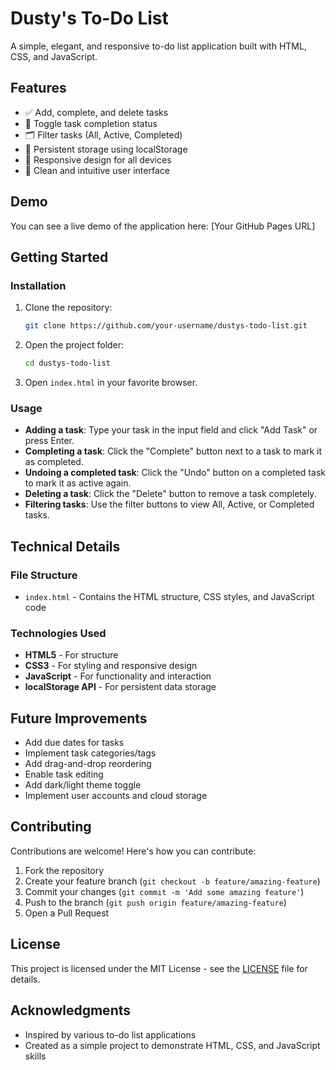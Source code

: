 # Dusty's To-Do List

A simple, elegant, and responsive to-do list application built with HTML, CSS, and JavaScript.



## Features

- ✅ Add, complete, and delete tasks
- 🔄 Toggle task completion status
- 🗂️ Filter tasks (All, Active, Completed)
- 💾 Persistent storage using localStorage
- 📱 Responsive design for all devices
- 🎨 Clean and intuitive user interface

## Demo

You can see a live demo of the application here: [Your GitHub Pages URL]

## Getting Started

### Installation

1. Clone the repository:
   ```bash
   git clone https://github.com/your-username/dustys-todo-list.git
   ```

2. Open the project folder:
   ```bash
   cd dustys-todo-list
   ```

3. Open `index.html` in your favorite browser.

### Usage

- **Adding a task**: Type your task in the input field and click "Add Task" or press Enter.
- **Completing a task**: Click the "Complete" button next to a task to mark it as completed.
- **Undoing a completed task**: Click the "Undo" button on a completed task to mark it as active again.
- **Deleting a task**: Click the "Delete" button to remove a task completely.
- **Filtering tasks**: Use the filter buttons to view All, Active, or Completed tasks.

## Technical Details

### File Structure

- `index.html` - Contains the HTML structure, CSS styles, and JavaScript code

### Technologies Used

- **HTML5** - For structure
- **CSS3** - For styling and responsive design
- **JavaScript** - For functionality and interaction
- **localStorage API** - For persistent data storage

## Future Improvements

- Add due dates for tasks
- Implement task categories/tags
- Add drag-and-drop reordering
- Enable task editing
- Add dark/light theme toggle
- Implement user accounts and cloud storage

## Contributing

Contributions are welcome! Here's how you can contribute:

1. Fork the repository
2. Create your feature branch (`git checkout -b feature/amazing-feature`)
3. Commit your changes (`git commit -m 'Add some amazing feature'`)
4. Push to the branch (`git push origin feature/amazing-feature`)
5. Open a Pull Request

## License

This project is licensed under the MIT License - see the [LICENSE](LICENSE) file for details.

## Acknowledgments

- Inspired by various to-do list applications
- Created as a simple project to demonstrate HTML, CSS, and JavaScript skills

